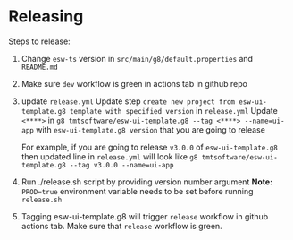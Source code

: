 # Releasing

Steps to release:

1. Change `esw-ts` version in `src/main/g8/default.properties` and `README.md`
2. Make sure `dev` workflow is green in actions tab in github repo
3. update `release.yml`
    Update step `create new project from esw-ui-template.g8 template with specified version` in `release.yml`
    Update `<****>` in `g8 tmtsoftware/esw-ui-template.g8 --tag <****> --name=ui-app` with `esw-ui-template.g8 version` that you are going to release
    
    For example, if you are going to release `v3.0.0` of `esw-ui-template.g8`
    then updated line in `release.yml` will look like `g8 tmtsoftware/esw-ui-template.g8 --tag v3.0.0 --name=ui-app`
        
4. Run ./release.sh <VERSION> script by providing version number argument
    **Note:** `PROD=true` environment variable needs to be set before running `release.sh`

5. Tagging esw-ui-template.g8 will trigger `release` workflow in github actions tab. Make sure that `release` workflow is green.
